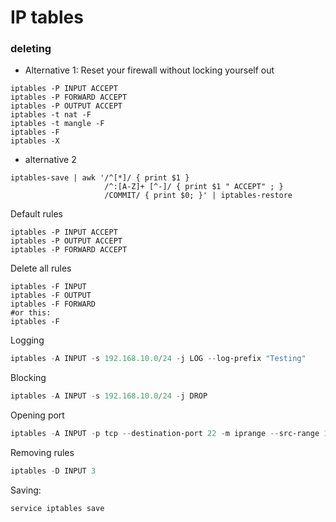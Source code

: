 # IP tables


### deleting
- Alternative 1: Reset your firewall without locking yourself out
````
iptables -P INPUT ACCEPT
iptables -P FORWARD ACCEPT
iptables -P OUTPUT ACCEPT
iptables -t nat -F
iptables -t mangle -F
iptables -F
iptables -X
````
- alternative 2
````
iptables-save | awk '/^[*]/ { print $1 } 
                     /^:[A-Z]+ [^-]/ { print $1 " ACCEPT" ; }
                     /COMMIT/ { print $0; }' | iptables-restore

````

Default rules
````
iptables -P INPUT ACCEPT
iptables -P OUTPUT ACCEPT
iptables -P FORWARD ACCEPT
````
Delete all rules
````
iptables -F INPUT
iptables -F OUTPUT
iptables -F FORWARD
#or this:
iptables -F
````

Logging
````powershell
iptables -A INPUT -s 192.168.10.0/24 -j LOG --log-prefix "Testing"
`````

Blocking
````powershell
iptables -A INPUT -s 192.168.10.0/24 -j DROP
`````

Opening port
````powershell
iptables -A INPUT -p tcp --destination-port 22 -m iprange --src-range 192.168.1.100-192.168.1.200 -j ACCEPT  
`````

Removing rules
````powershell
iptables -D INPUT 3
`````

Saving:
````powershell
service iptables save
````
